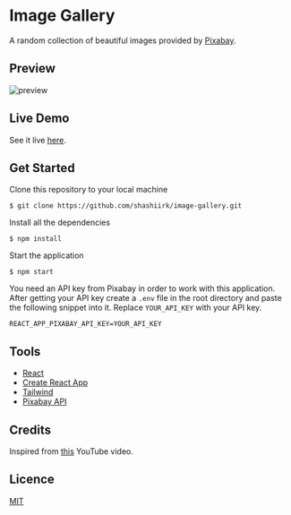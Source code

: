 # Image Gallery

A random collection of beautiful images provided by [Pixabay](https://pixabay.com).

## Preview

![preview](https://user-images.githubusercontent.com/48406108/120775387-c6463200-c540-11eb-92d6-d1928d54dc1e.gif)

## Live Demo

See it live [here](https://shashiirk.github.io/image-gallery).

## Get Started

Clone this repository to your local machine

```
$ git clone https://github.com/shashiirk/image-gallery.git
```

Install all the dependencies

```
$ npm install
```

Start the application

```
$ npm start
```

You need an API key from Pixabay in order to work with this application. After getting your API key create a `.env` file in the root directory and paste the following snippet into it. Replace `YOUR_API_KEY` with your API key.

```
REACT_APP_PIXABAY_API_KEY=YOUR_API_KEY
```

## Tools

- [React](https://reactjs.org)
- [Create React App](https://create-react-app.dev/)
- [Tailwind](https://tailwindcss.com)
- [Pixabay API](https://pixabay.com/api/docs/)

## Credits

Inspired from [this](https://youtu.be/FiGmAI5e91M) YouTube video.

## Licence

[MIT](https://choosealicense.com/licenses/mit)
